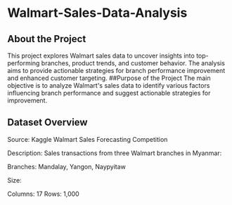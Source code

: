 # Walmart-Sales-Data-Analysis

## About the Project
This project explores Walmart sales data to uncover insights into top-performing branches, product trends, and customer behavior. The analysis aims to provide actionable strategies for branch performance improvement and enhanced customer targeting.
##Purpose of the Project
The main objective is to analyze Walmart's sales data to identify various factors influencing branch performance and suggest actionable strategies for improvement.
## Dataset Overview

Source: Kaggle Walmart Sales Forecasting Competition

Description: Sales transactions from three Walmart branches in Myanmar:

Branches: Mandalay, Yangon, Naypyitaw

Size:

Columns: 17
Rows: 1,000
